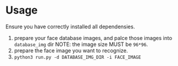 # Usage

Ensure you have correctly installed all dependensies.

1. prepare your face database images, and palce those images into `database_img` dir NOTE: the image size MUST be `96*96`.
2. prepare the face image you want to recognize.
3. `python3 run.py -d DATABASE_IMG_DIR -i FACE_IMAGE`
